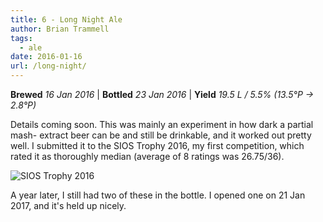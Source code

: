 ```yaml
---
title: 6 - Long Night Ale
author: Brian Trammell
tags:
  - ale
date: 2016-01-16
url: /long-night/
---
```


**Brewed** *16 Jan 2016* | **Bottled** *23 Jan 2016* | **Yield** *19.5 L / 5.5% (13.5&deg;P &#x2192; 2.8&deg;P)*

Details coming soon. This was mainly an experiment in how dark a partial mash-
extract beer can be and still be drinkable, and it worked out pretty well. I
submitted it to the SIOS Trophy 2016, my first competition, which rated it as
thoroughly median (average of 8 ratings was 26.75/36).

![SIOS Trophy 2016](/img/sios-trophy-16.jpg)

A year later, I still had two of these in the bottle. I opened one on 21 Jan
2017, and it's held up nicely.
